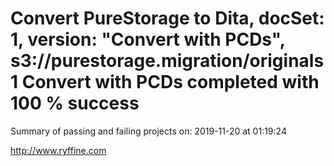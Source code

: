 # Convert PureStorage to Dita, docSet: 1, version: "Convert with PCDs", s3://purestorage.migration/originals1 Convert with PCDs completed with 100 % success

Summary of passing and failing projects on: 2019-11-20 at 01:19:24

http://www.ryffine.com
